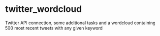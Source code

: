 # twitter_wordcloud
Twitter API connection, some additional tasks and a wordcloud containing 500 most recent tweets with any given keyword
